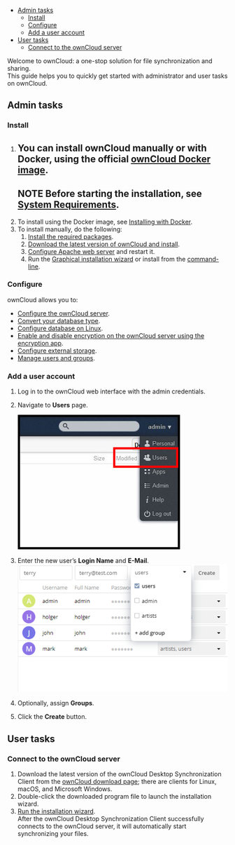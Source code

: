 
  * [Admin tasks](#admin-tasks)
    + [Install](#install)
    + [Configure](#configure)
    + [Add a user account](#add-a-user-account)
  * [User tasks](#user-tasks)
    + [Connect to the ownCloud server](#connect-to-the-owncloud-server)






Welcome to ownCloud: a one-stop solution for file synchronization and sharing.
<br>
This guide helps you to quickly get started with administrator and user tasks on ownCloud.
## Admin tasks
### Install
1. You can install ownCloud manually or with Docker, using the official [ownCloud Docker image](https://hub.docker.com/r/owncloud/server/tags).<br>
    -----------
    **NOTE**
    Before starting the installation, see [System Requirements](https://doc.owncloud.org/server/10.5/admin_manual/installation/system_requirements.html).
    ------------
2. To install using the Docker image, see [Installing with Docker](https://doc.owncloud.org/server/10.5/admin_manual/installation/docker/).
3. To install manually, do the following:
     1. [Install the required packages](https://doc.owncloud.org/server/10.5/admin_manual/installation/manual_installation.html#install-the-required-packages).
     2. [Download the latest version of ownCloud and install](https://doc.owncloud.org/server/10.5/admin_manual/installation/manual_installation.html#install-owncloud).
     3. [Configure Apache web server](https://doc.owncloud.org/server/10.5/admin_manual/installation/manual_installation.html#configure-the-web-server) and restart it.
     4. Run the [Graphical installation wizard](https://doc.owncloud.org/server/10.5/admin_manual/installation/installation_wizard.html) or install from the [command-line](https://doc.owncloud.org/server/10.5/admin_manual/installation/command_line_installation.html).
   
### Configure
ownCloud allows you to:
- [Configure the ownCloud server](https://doc.owncloud.org/server/10.5/admin_manual/configuration/server/).
- [Convert your database type](https://doc.owncloud.org/server/10.5/admin_manual/configuration/database/db_conversion.html).
- [Configure database on Linux](https://doc.owncloud.org/server/10.5/admin_manual/configuration/database/linux_database_configuration.html).
- [Enable and disable encryption on the ownCloud server using the encryption app](https://doc.owncloud.org/server/10.5/admin_manual/configuration/files/encryption/root.html).
- [Configure external storage](https://doc.owncloud.org/server/10.5/admin_manual/configuration/files/external_storage/).
- [Manage users and groups](https://doc.owncloud.org/server/10.5/admin_manual/configuration/user/).


### Add a user account
1. Log in to the ownCloud web interface with the admin credentials.
2. Navigate to **Users** page.

   ![Users page](/Images/users_page.png)
3. Enter the new user’s **Login Name** and **E-Mail**.
   ![Users page new user](/Images/users-page-new-user.png)
4. Optionally, assign **Groups**.
5. Click the **Create** button.

## User tasks
### Connect to the ownCloud server
1. Download the latest version of the ownCloud Desktop Synchronization Client from the [ownCloud download page](https://owncloud.com/download/#desktop-clients); there are clients for Linux, macOS, and Microsoft Windows.
2. Double-click the downloaded program file to launch the installation wizard.
3. [Run the installation wizard](https://doc.owncloud.com/desktop/2.6/installing.html#installation-wizard).<br>
   After the ownCloud Desktop Synchronization Client successfully connects to the ownCloud server, it will automatically start synchronizing your files.
 


